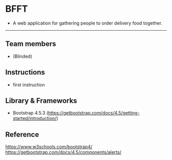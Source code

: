 # BFFT
- A web application for gathering people to order delivery food together.
------------------------------------------
## Team members  
- (Blinded)


## Instructions
- first instruction


## Library & Frameworks
- Bootstrap 4.5.3 (https://getbootstrap.com/docs/4.5/getting-started/introduction/)


## Reference
https://www.w3schools.com/bootstrap4/  
https://getbootstrap.com/docs/4.5/components/alerts/
